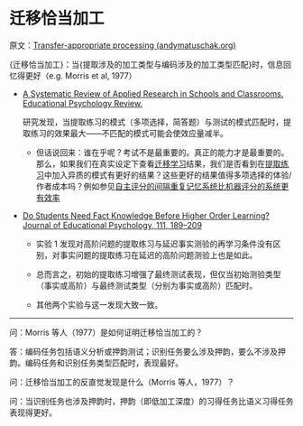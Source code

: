 # 迁移恰当加工

原文：[Transfer-appropriate processing (andymatuschak.org)](https://notes.andymatuschak.org/zgNZJ2DNTzbNNriAGHjbKTowViNr6yCuk6D)

{迁移恰当加工}：当{提取涉及的加工类型与编码涉及的加工类型匹配}时，信息回忆得更好（e.g. Morris et al, 1977）

- [A Systematic Review of Applied Research in Schools and Classrooms. Educational Psychology Review.](https://notes.andymatuschak.org/Agarwal%2C_P._K.%2C_Nunes%2C_L._D.%2C_%26_Blunt%2C_J._R._(2021)._Retrieval_Practice_Consistently_Benefits_Student_Learning)

  研究发现，当提取练习的模式（多项选择，简答题）与测试的模式匹配时，提取练习的效果最大——不匹配的模式可能会使效应量减半。

  - 但话说回来：谁在乎呢？考试不是最重要的。真正的能力才是最重要的。那么，如果我们在真实设定下查看[迁移学习](https://notes.andymatuschak.org/z2hEyCHQpB6UV8z4mYvto7FJud4zWVqZqfxJZ)结果，我们是否看到在[提取练习](https://notes.andymatuschak.org/zFGWCfLsZMkwKPYG2F3k9mnpwWM9D6cEJXS)中加入异质的模式有更好的结果？这些更好的结果值得多项选择的体验/作者成本吗？例如参见[自主评分的间隔重复记忆系统比机器评分的系统更有效率](https://notes.andymatuschak.org/z7MGZ4wX4fenUQzR9248QfWU8GFeZbTFGaJRM)

- [Do Students Need Fact Knowledge Before Higher Order Learning? Journal of Educational Psychology, 111, 189–209](https://notes.andymatuschak.org/Agarwal%2C_P._(2019)._Retrieval_Practice_%26_Bloom%E2%80%99s_Taxonomy)

  - 实验 1 发现对高阶问题的提取练习与延迟事实测验的再学习条件没有区别，对事实问题的提取练习在延迟的高阶问题测验上也是如此。

  - 总而言之，初始的提取练习增强了最终测试表现，但仅当初始测验类型（事实或高阶）与最终测试类型（分别为事实或高阶）匹配时。

  - 其他两个实验与这一发现大致一致。

------

问：Morris 等人（1977）是如何证明迁移恰当加工的？

答：编码任务包括语义分析或押韵测试；识别任务要么涉及押韵，要么不涉及押韵。编码任务和识别任务类型匹配时，表现最好。

问：迁移恰当加工的反直觉发现是什么（Morris 等人，1977）？

问：当识别任务也涉及押韵时，押韵（即低加工深度）的习得任务比语义习得任务表现得更好。